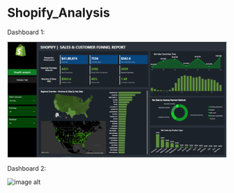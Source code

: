 # Shopify_Analysis

Dashboard 1:

![image alt](https://github.com/komal-sharma19/Shopify_Analysis/blob/main/shopify1.png?raw=true)

Dashboard 2:

![image alt]([https://github.com/komal-sharma19/Shopify_Analysis/blob/main/shopify1.png?raw=true](https://github.com/komal-sharma19/Shopify_Analysis/blob/main/shopify2.png?raw=true))
